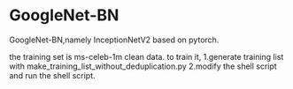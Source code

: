 # GoogleNet-BN
GoogleNet-BN,namely InceptionNetV2 based on pytorch.

the training set is ms-celeb-1m clean data. 
to train it, 
1.generate training list with make_training_list_without_deduplication.py 
2.modify the shell script and run the shell script.
